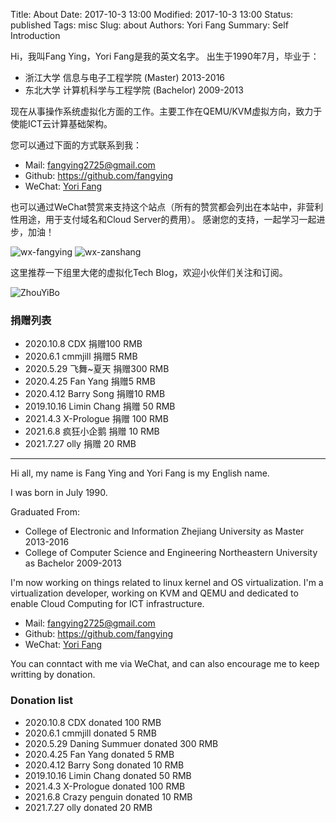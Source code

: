 Title: About
Date: 2017-10-3 13:00
Modified: 2017-10-3 13:00
Status: published
Tags: misc
Slug: about
Authors: Yori Fang
Summary: Self Introduction

Hi，我叫Fang Ying，Yori Fang是我的英文名字。 出生于1990年7月，毕业于：

*   浙江大学 信息与电子工程学院 (Master) 2013-2016
*   东北大学 计算机科学与工程学院 (Bachelor) 2009-2013

现在从事操作系统虚拟化方面的工作。主要工作在QEMU/KVM虚拟方向，致力于使能ICT云计算基础架构。

您可以通过下面的方式联系到我：

* Mail:   fangying2725@gmail.com
* Github: https://github.com/fangying
* WeChat: [Yori Fang](https://kernelgo.org/pages/about.html)

也可以通过WeChat赞赏来支持这个站点（所有的赞赏都会列出在本站中，非营利性用途，用于支付域名和Cloud Server的费用）。
感谢您的支持，一起学习一起进步，加油！

![wx-fangying](https://kernelgo.org/images/wx-fangying.jpg)
![wx-zanshang](https://kernelgo.org/images/wx-zanshang.jpg)

这里推荐一下组里大佬的虚拟化Tech Blog，欢迎小伙伴们关注和订阅。

![ZhouYiBo](https://kernelgo.org/images/wx-zhouyibo.jpg)

### 捐赠列表

* 2020.10.8  CDX 捐赠100 RMB
* 2020.6.1   cmmjill 捐赠5 RMB
* 2020.5.29   飞舞~夏天 捐赠300 RMB
* 2020.4.25   Fan Yang 捐赠5 RMB
* 2020.4.12   Barry Song 捐赠10 RMB
* 2019.10.16  Limin Chang 捐赠 50 RMB
* 2021.4.3    X-Prologue 捐赠 100 RMB
* 2021.6.8    疯狂小企鹅 捐赠 10 RMB
* 2021.7.27   olly 捐赠 20 RMB

---------------------------------------

Hi all, my name is Fang Ying and Yori Fang is my English name.

I was born in July 1990.

Graduated From:

*   College of Electronic and Information Zhejiang University as Master 2013-2016
*   College of Computer Science and Engineering Northeastern University as Bachelor 2009-2013

I'm now working on things related to linux kernel and OS virtualization. I'm a virtualization developer,
working on KVM and QEMU and dedicated to enable Cloud Computing for ICT infrastructure.

* Mail:   fangying2725@gmail.com
* Github: https://github.com/fangying
* WeChat: [Yori Fang](https://kernelgo.org/pages/about.html)

You can conntact with me via WeChat, and can also encourage me to keep writting by donation.

### Donation list

* 2020.10.8   CDX donated 100 RMB
* 2020.6.1    cmmjill donated 5 RMB
* 2020.5.29   Daning Summuer donated 300 RMB
* 2020.4.25   Fan Yang donated 5 RMB
* 2020.4.12   Barry Song donated 10 RMB
* 2019.10.16  Limin Chang donated 50 RMB
* 2021.4.3    X-Prologue donated 100 RMB
* 2021.6.8    Crazy penguin donated 10 RMB
* 2021.7.27   olly donated 20 RMB